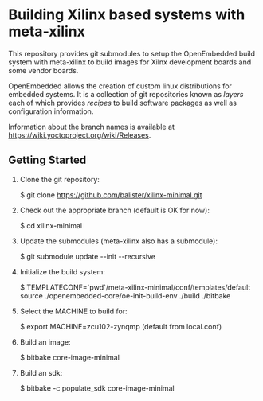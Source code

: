 Building Xilinx based systems with meta-xilinx
=============================================
This repository provides git submodules to setup the OpenEmbedded build system
with meta-xilinx to build images for Xilnx development boards and some vendor
boards.

OpenEmbedded allows the creation of custom linux distributions for embedded
systems. It is a collection of git repositories known as *layers* each of
which provides *recipes* to build software packages as well as configuration
information.

Information about the branch names is available at
https://wiki.yoctoproject.org/wiki/Releases.

Getting Started
---------------

1. Clone the git repository:

    $ git clone https://github.com/balister/xilinx-minimal.git

2. Check out the appropriate branch (default is OK for now):

    $ cd xilinx-minimal

3. Update the submodules (meta-xilinx also has a submodule):

    $ git submodule update --init --recursive

4. Initialize the build system:

    $ TEMPLATECONF=\`pwd\`/meta-xilinx-minimal/conf/templates/default  source ./openembedded-core/oe-init-build-env ./build ./bitbake

5. Select the MACHINE to build for:

    $ export MACHINE=zcu102-zynqmp   (default from local.conf)

6. Build an image:

    $ bitbake core-image-minimal

8. Build an sdk:

    $ bitbake -c populate_sdk core-image-minimal


